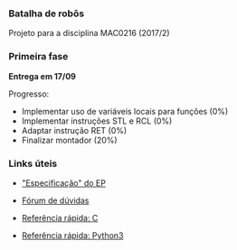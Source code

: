### Batalha de robôs

Projeto para a disciplina MAC0216 (2017/2)

### Primeira fase

**Entrega em 17/09**

Progresso:

* Implementar uso de variáveis locais para funções (0%)
* Implementar instruções STL e RCL (0%)
* Adaptar instrução RET (0%)
* Finalizar montador (20%)

### Links úteis

* ["Especificação" do EP](http://paca.ime.usp.br/pluginfile.php/133698/mod_assign/introattachment/0/Batalha.pdf)
* [Fórum de dúvidas](http://paca.ime.usp.br/mod/forum/view.php?id=37031)

* [Referência rápida: C](http://www.cprogramming.com/reference/)
* [Referência rápida: Python3](https://learnxinyminutes.com/docs/python3/)
